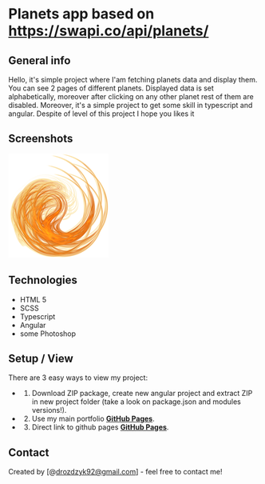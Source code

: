 # Planets app based on https://swapi.co/api/planets/

## General info
Hello, it's simple project where I'am  fetching planets data and display them. You can see 2 pages of different planets. Displayed data is set alphabetically, moreover after clicking on any other planet rest of them are disabled. Moreover, it's a simple project to get some skill in typescript and angular. Despite of level of this project I hope you likes it

## Screenshots
![Main screen PC](assets/images/loading_small.png)

## Technologies
* HTML 5
* SCSS
* Typescript
* Angular
* some Photoshop

## Setup / View
There are 3 easy ways to view my project:
* 1. Download ZIP package, create new angular project and extract ZIP in new project folder (take a look on package.json and modules versions!).
* 2. Use my main portfolio [**GitHub Pages**](https://drozdzyk667.github.io/portfolio_main/).
* 3. Direct link to github pages [**GitHub Pages**](https://drozdzyk667.github.io/AngularPlanets/).

## Contact
Created by [@drozdzyk92@gmail.com] - feel free to contact me!
